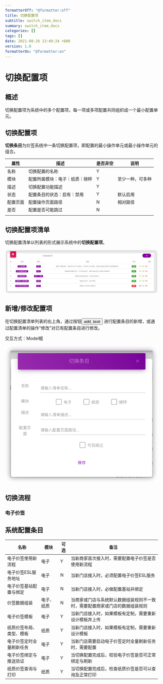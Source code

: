 ```yaml
---
formatterOff: "@formatter:off"
title: 切换配置项
subtitle: switch_item_docs 
summary: switch_item_docs
categories: [] 
tags: [] 
date: 2021-08-26 13:49:24 +800 
version: 1.0
formatterOn: "@formatter:on"
---
```


# 切换配置项

## 概述

切换配置项为系统中的多个配置项，每一项或多项配置共同组织成一个最小配置单元。

## 切换配置项

**切换条目**为价签系统中一条切换配置项，即配置的最小操作单元或最小操作单元的组合。

| 属性     | 描述                           | 是否非空 | 说明             |
| -------- | ------------------------------ | -------- | ---------------- |
| 名称     | 切换配置的名称                 | Y        |                  |
| 模块     | 配置所属模块：电子｜纸质｜磅秤 | Y        | 至少一种，可多种 |
| 描述     | 切换配置功能描述               | Y        |                  |
| 状态     | 配置条目的状态：启有｜禁用     | Y        | 默认启用         |
| 配置页面 | 配置操作页面路径               | N        | 相对路径         |
| 是否     | 配置是否可能跳过               | N        |                  |
|          |                                |          |                  |



## 切换配置项清单

切换配置清单以列表的形式展示系统中的**切换配置项**。

![切换配置项清单](switch-option-list.png)



## 新增/修改配置项

在切换配置清单列表的右上角，通过按钮<button class="btn btn-round btn-sm btn-primary" data-toggle="modal" data-target="#addSwitchPlan"><i class="material-icons">add_task</i></button>
进行配置条目的新增，或通过配置清单的操作“修改”对已有配置条目进行修改。

交互方式：Model框



![保存配置条目](save-switch-option.png)

## 切换流程

### 电子价签



## 系统配置条目



| 名称                     | 模块       | 可选 | 备注                                                         |
| ------------------------ | ---------- | ---- | ------------------------------------------------------------ |
| 电子价签使用新流程       | 电子       | Y    | 当新商家首次接入时，需要配置电子价签是否使用新流程           |
| 电子价签ESL服务地址      | 电子       | N    | 当新门店接入时，必须配置电子价签ESL服务                      |
| 电子价签基站配置与绑定   | 电子       | N    | 当新门店接入时，必做配置基站并绑定                           |
| 价签数据组装             | 电子、纸质 | N    | 当商家或门店与系统默认数据组装规则不一致时，需要配置商家或门店的数据组装规则 |
| 电子价签模板             | 电子       | Y    | 当新门店接入时，如果模板有定制，需要重新设计模板并上传       |
| 纸质价签布局、类型、模板 | 纸质       | Y    | 当新门店接入时，如果模板有定制，需要重新设计模板             |
| 电子价签定时全量刷新任务 | 电子       | Y    | 当新门店需要启动电子价签定时全量刷新任务时，需要配置         |
| 电子价签绑定与推送验证   | 电子       | Y    | 当切换配置完成后，校验电子价签是否可正常绑定与刷新           |
| 纸质价签查询与打印       | 纸质       | Y    | 当切换配置完成后，检查纸质价签是否可以查询及正常打印         |

